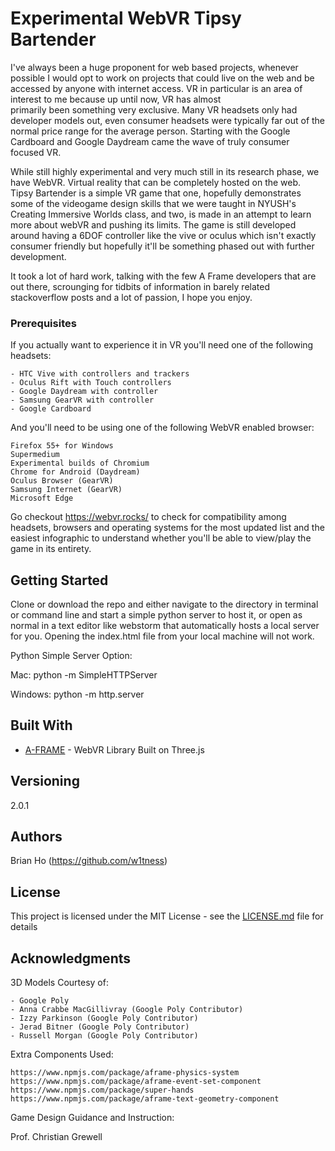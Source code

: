# Experimental WebVR Tipsy Bartender

I've always been a huge proponent for web based projects, whenever possible I would opt to work on projects that could live on the web and  be accessed by anyone with internet access. VR in particular is an area of interest to me because up until now, VR has almost  
primarily been something very exclusive. Many VR headsets only had developer models out, even consumer headsets were typically far out of the normal price range for the average person. Starting with the Google Cardboard and Google Daydream came the wave of truly consumer focused VR. 

While still highly experimental and very much still in its research phase, we have WebVR. Virtual reality that can be completely hosted on the web. Tipsy Bartender is a simple VR game that one, hopefully demonstrates some of the videogame design skills that we were taught in NYUSH's Creating Immersive Worlds class, and two, is made in an attempt to learn more about webVR and pushing its limits. The game is still developed around having a 6DOF controller like the vive or oculus which isn't exactly consumer friendly but hopefully it'll be something phased out with further development. 

It took a lot of hard work, talking with the few A Frame developers that are out there, scrounging for tidbits of information in barely related stackoverflow posts and a lot of passion, I hope you enjoy. 

### Prerequisites

If you actually want to experience it in VR you'll need one of the following headsets:
```
- HTC Vive with controllers and trackers
- Oculus Rift with Touch controllers
- Google Daydream with controller
- Samsung GearVR with controller
- Google Cardboard
```
And you'll need to be using one of the following WebVR enabled browser:
```
Firefox 55+ for Windows
Supermedium
Experimental builds of Chromium
Chrome for Android (Daydream)
Oculus Browser (GearVR)
Samsung Internet (GearVR)
Microsoft Edge
```
Go checkout https://webvr.rocks/ to check for compatibility among headsets, browsers and operating systems for the most updated list and the easiest infographic to understand whether you'll be able to view/play the game in its entirety. 

## Getting Started

Clone or download the repo and either navigate to the directory in terminal or command line and start a simple python server to host it, or open as normal in a text editor like webstorm that automatically hosts a local server for you. Opening the index.html file from your local machine will not work. 

Python Simple Server Option:

Mac: python -m SimpleHTTPServer 

Windows: python -m http.server

## Built With

* [A-FRAME](http://aframe.io) - WebVR Library Built on Three.js

## Versioning

2.0.1

## Authors

Brian Ho (https://github.com/w1tness)

## License

This project is licensed under the MIT License - see the [LICENSE.md](LICENSE.md) file for details

## Acknowledgments
3D Models Courtesy of:
```
- Google Poly 
- Anna Crabbe MacGillivray (Google Poly Contributor) 
- Izzy Parkinson (Google Poly Contributor) 
- Jerad Bitner (Google Poly Contributor)
- Russell Morgan (Google Poly Contributor)
``` 

Extra Components Used:
```
https://www.npmjs.com/package/aframe-physics-system
https://www.npmjs.com/package/aframe-event-set-component
https://www.npmjs.com/package/super-hands
https://www.npmjs.com/package/aframe-text-geometry-component
```

Game Design Guidance and Instruction:

Prof. Christian Grewell

